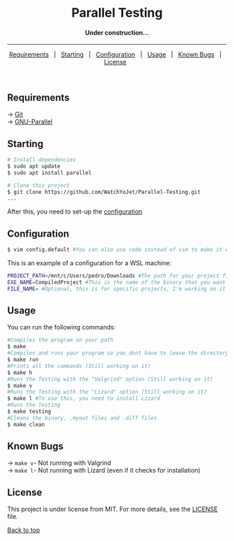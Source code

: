 <h1 align="center"> Parallel Testing </h1>

<h4 align="center"> 
	Under construction...
</h4> 

<hr>

<p align="center">
  <a href="#requirements">Requirements</a> &#xa0; | &#xa0;
  <a href="#starting">Starting</a> &#xa0; | &#xa0;
  <a href="#configuration">Configuration</a> &#xa0; | &#xa0;
  <a href="#usage">Usage</a> &#xa0; | &#xa0;
  <a href="#known-bugs">Known Bugs</a> &#xa0; | &#xa0;
  <a href="#license">License</a> &#xa0;
</p>

<br>


## Requirements ##
-> [Git](https://git-scm.com)\
-> [GNU-Parallel](https://www.gnu.org/software/parallel/)

## Starting ##

```bash
# Install dependencies
$ sudo apt update
$ sudo apt install parallel

# Clone this project
$ git clone https://github.com/WatchYoJet/Parallel-Testing.git
...
```

After this, you need to set-up the <a href="#configuration">configuration</a> &#xa0;

## Configuration ##

```bash
$ vim config.default #You can also use code instead of vim to make it easy
```
This is an example of a configuration for a WSL machine:
```bash
PROJECT_PATH=/mnt/c/Users/pedro/Downloads #The path for your project files
EXE_NAME=CompiledProject #This is the name of the binary that you want 
FILE_NAME= #Optional, this is for specific projects, I'm working on it
```

## Usage ##

You can run the following commands:

```bash
#Compiles the program on your path
$ make
#Compiles and runs your program so you dont have to leave the directory
$ make run 
#Prints all the commands (Still working on it)
$ make h
#Runs the Testing with the "Valgrind" option (Still working on it)
$ make v
#Runs the Testing with the "Lizard" option (Still working on it)
$ make l #To use this, you need to install Lizard
#Runs the Testing
$ make testing
#Cleans the binary, .myout files and .diff files 
$ make clean
```
## Known Bugs ##

-> `make v`- Not running with Valgrind\
-> `make l`- Not running with Lizard (even if it checks for installation)

## License ##

This project is under license from MIT. For more details, see the [LICENSE](LICENSE) file.

<a href="#top">Back to top</a>
